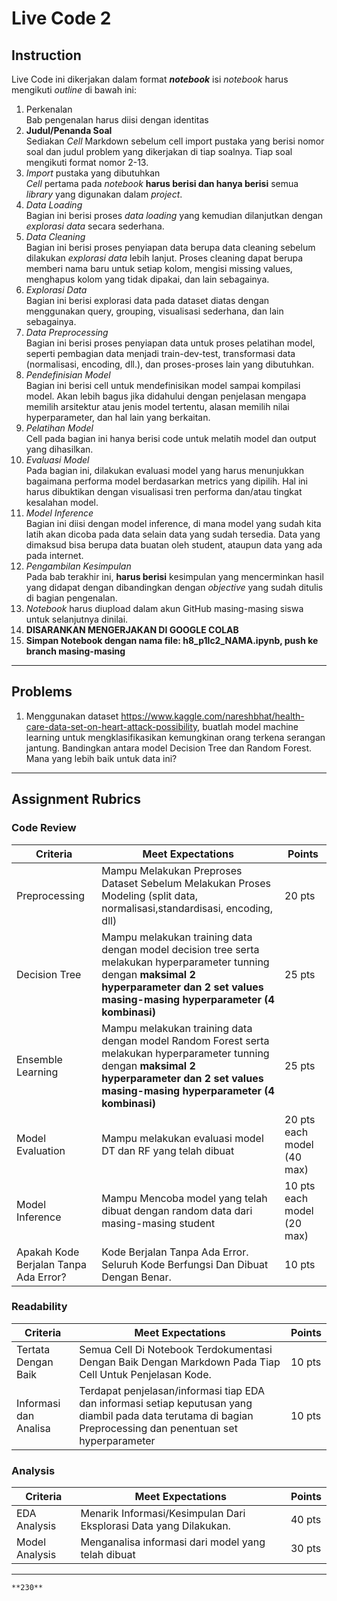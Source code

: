 # Live Code 2


## Instruction

Live Code ini dikerjakan dalam format ***notebook*** isi *notebook* harus mengikuti *outline* di bawah ini:
1. Perkenalan\
   Bab pengenalan harus diisi dengan identitas
2. **Judul/Penanda Soal**\
    Sediakan *Cell* Markdown sebelum cell import pustaka yang berisi nomor soal dan judul problem yang dikerjakan di tiap soalnya. Tiap soal mengikuti format nomor 2-13.
3. *Import* pustaka yang dibutuhkan\
    *Cell* pertama pada *notebook* **harus berisi dan hanya berisi** semua *library* yang digunakan dalam *project*.
4. *Data Loading*\
    Bagian ini berisi proses *data loading* yang kemudian dilanjutkan dengan *explorasi data* secara sederhana.
5. *Data Cleaning*\
    Bagian ini berisi proses penyiapan data berupa data cleaning sebelum dilakukan *explorasi data* lebih lanjut. Proses cleaning dapat berupa memberi nama baru untuk setiap kolom, mengisi missing values, menghapus kolom yang tidak dipakai, dan lain sebagainya.
6. *Explorasi Data*\
    Bagian ini berisi explorasi data pada dataset diatas dengan menggunakan query, grouping, visualisasi sederhana, dan lain sebagainya.
7. *Data Preprocessing*\
    Bagian ini berisi proses penyiapan data untuk proses pelatihan model, seperti pembagian data menjadi train-dev-test, transformasi data (normalisasi, encoding, dll.), dan proses-proses lain yang dibutuhkan.
8. *Pendefinisian Model*\
    Bagian ini berisi cell untuk mendefinisikan model sampai kompilasi model. Akan lebih bagus jika didahului dengan penjelasan mengapa memilih arsitektur atau jenis model tertentu, alasan memilih nilai hyperparameter, dan hal lain yang berkaitan.
9. *Pelatihan Model*\
    Cell pada bagian ini hanya berisi code untuk melatih model dan output yang dihasilkan.
10. *Evaluasi Model*\
    Pada bagian ini, dilakukan evaluasi model yang harus menunjukkan bagaimana performa model berdasarkan metrics yang dipilih. Hal ini harus dibuktikan dengan visualisasi tren performa dan/atau tingkat kesalahan model.
11. *Model Inference*\
    Bagian ini diisi dengan model inference, di mana model yang sudah kita latih akan dicoba pada data selain data yang sudah tersedia. Data yang dimaksud bisa berupa data buatan oleh student, ataupun data yang ada pada internet.
12. *Pengambilan Kesimpulan*\
    Pada bab terakhir ini, **harus berisi** kesimpulan yang mencerminkan hasil yang didapat dengan dibandingkan dengan *objective* yang sudah ditulis di bagian pengenalan.
13. *Notebook* harus diupload dalam akun GitHub masing-masing siswa untuk selanjutnya dinilai.
14. **DISARANKAN MENGERJAKAN DI GOOGLE COLAB**
15. **Simpan Notebook dengan nama file: h8_p1lc2_NAMA.ipynb, push ke branch masing-masing**

---

## Problems

1. Menggunakan dataset https://www.kaggle.com/nareshbhat/health-care-data-set-on-heart-attack-possibility, buatlah model machine learning untuk mengklasifikasikan kemungkinan orang terkena serangan jantung. Bandingkan antara model Decision Tree dan Random Forest. Mana yang lebih baik untuk data ini?

---

## Assignment Rubrics

### Code Review

|Criteria|Meet Expectations|Points|
|--- |--- |--- |
|Preprocessing|Mampu Melakukan Preproses Dataset Sebelum Melakukan Proses Modeling (split data, normalisasi,standardisasi, encoding, dll) | 20 pts |
|Decision Tree|Mampu melakukan training data dengan model decision tree serta melakukan hyperparameter tunning dengan **maksimal 2 hyperparameter dan 2 set values masing-masing hyperparameter (4 kombinasi)**| 25 pts |
|Ensemble Learning|Mampu melakukan training data dengan model Random Forest serta melakukan hyperparameter tunning dengan **maksimal 2 hyperparameter dan 2 set values masing-masing hyperparameter (4 kombinasi)**| 25 pts |
|Model Evaluation|Mampu melakukan evaluasi model DT dan RF yang telah dibuat| 20 pts each model (40 max)|
|Model Inference | Mampu Mencoba model yang telah dibuat dengan random data dari masing-masing student|10 pts each model (20 max)|
|Apakah Kode Berjalan Tanpa Ada Error?|Kode Berjalan Tanpa Ada Error. Seluruh Kode Berfungsi Dan Dibuat Dengan Benar.|10 pts|

### Readability

|Criteria|Meet Expectations|Points|
|--- |--- |--- |
|Tertata Dengan Baik|Semua Cell Di Notebook Terdokumentasi Dengan Baik Dengan Markdown Pada Tiap Cell Untuk Penjelasan Kode.| 10 pts|
|Informasi dan Analisa|Terdapat penjelasan/informasi tiap EDA dan informasi setiap keputusan yang diambil pada data terutama di bagian Preprocessing dan penentuan set hyperparameter| 10 pts|

### Analysis

|Criteria|Meet Expectations|Points|
|--- |--- |--- |
|EDA Analysis|Menarik Informasi/Kesimpulan Dari Eksplorasi Data yang Dilakukan.| 40 pts |
|Model Analysis|Menganalisa informasi dari model yang telah dibuat|30 pts|

---

```{admonition} Total Points
**230**
```
